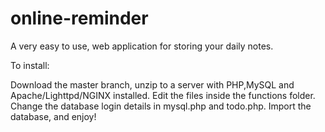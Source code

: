 online-reminder
===============

A very easy to use, web application for storing your daily notes.

To install:

Download the master branch, unzip to a server with PHP,MySQL and Apache/Lighttpd/NGINX installed.
Edit the files inside the functions folder. Change the database login details in mysql.php and todo.php.
Import the database, and enjoy!
